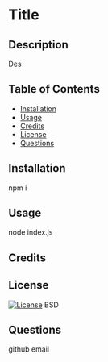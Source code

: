 # Title
    
## Description
    
Des

## Table of Contents 



* [Installation](#installation)
* [Usage](#usage)
* [Credits](#credits)
* [License](#license)
* [Questions](#questions)

## Installation


npm i



## Usage

node index.js

## Credits



## License
[![License](https://img.shields.io/badge/License-BSD%203--Clause-blue.svg)](https://opensource.org/licenses/BSD-3-Clause)
BSD

## Questions

github
email
